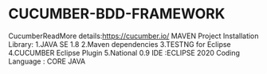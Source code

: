 # CUCUMBER-BDD-FRAMEWORK
CucumberReadMore details:https://cucumber.io/
MAVEN Project Installation Library:
1.JAVA SE 1.8
2.Maven dependencies
3.TESTNG for Eclipse
4.CUCUMBER Eclipse Plugin
5.National 0.9
IDE :ECLIPSE 2020
Coding Language : CORE JAVA


